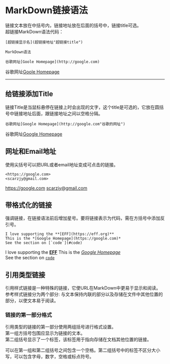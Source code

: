 # MarkDown链接语法
链接文本放在中括号内，链接地址放在后面的括号中，链接title可选。  
超链接MarkDown语法代码：

    [超链接显示名](超链接地址"超链接title")

`MarkDown语法`  

    谷歌网址[Goole Homepage](http://google.com)

谷歌网址[Goole Homepage](http://google.com)

***
## 给链接添加Title
链接Title是当鼠标悬停在链接上时会出现的文字，这个title是可选的，它放在圆括号中链接地址后面，跟链接地址之间以空格分隔。  

    谷歌网址[Google Homepage](http://google.com"谷歌的网址")  

谷歌网址[Google Homepage](http://google.com"谷歌的网址")  

## 网址和Email地址
使用尖括号可以把URL或者email地址变成可点击的链接。  

    <https://google.com>
    <scarzjy@gmail.com>

<https://google.com>
<scarzjy@gmail.com>

## 带格式化的链接
强调链接，在链接语法前后增加星号。要将链接表示为代码，需在方括号中添加反引号。  

    I love supporting the **[EFF](https://eff.org)** 
    This is the *[Google Homepage](https://google.com)*  
    See the section on [`code`](#code)  

I love supporting the **[EFF](https://eff.org)** 
This is the *[Google Homepage](https://google.com)*  
See the section on [`code`](#code) 

## 引用类型链接
引用样式链接是一种特殊的链接，它使URL在MarkDown中更易于显示和阅读。 参考样式链接分为两个部分: 与文本保持内联的部分以及存储在文件中其他位置的部分，以使文本易于阅读。  

### 链接的第一部分格式
引用类型的链接的第一部分使用两组括号进行格式设置。  
第一组方括号包围应显示为链接的文本。  
第二组括号显示了一个标签，该标签用于指向存储在文档其他位置的链接。  

可以在第一组和第二组括号之间包含一个空格。第二组括号中的标签不区分大小写，可以包含字母，数字，空格或标点符号。  

